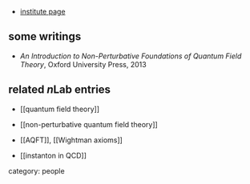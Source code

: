 
* [institute page](http://pisatheorygroup.pi.infn.it/staff/strocchi-franco)

## some writings

* _An Introduction to Non-Perturbative Foundations of Quantum Field Theory_, Oxford University Press, 2013


## related $n$Lab entries

* [[quantum field theory]]

* [[non-perturbative quantum field theory]]

* [[AQFT]], [[Wightman axioms]]

* [[instanton in QCD]]

category: people